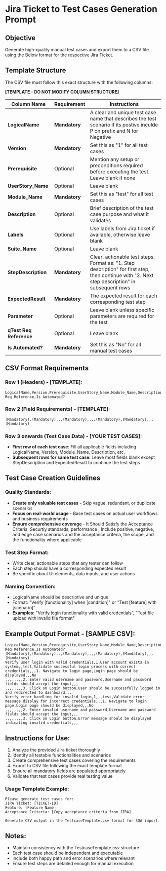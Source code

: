 # Jira Ticket to Test Cases Generation Prompt

## Objective
Generate high-quality manual test cases and export them to a CSV file using the Below format for the respective Jira Ticket.

## **Template Structure**
The CSV file must follow this exact structure with the following columns:

**[TEMPLATE - DO NOT MODIFY COLUMN STRUCTURE]**

| Column Name | Requirement | Instructions |
|-------------|-------------|-------------|
| **LogicalName** | **Mandatory** | A clear and unique test case name that describes the test scenario if its postive inculde P on prefix and N for Negative|
| **Version** | **Mandatory** | Set this as "1" for all test cases |
| **Prerequisite** | Optional | Mention any setup or preconditions required before executing the test. Leave blank if none |
| **UserStory_Name** | Optional | Leave blank |
| **Module_Name** | **Mandatory** | Set this as "test" for all test cases |
| **Description** | Optional | Brief description of the test case purpose and what it validates |
| **Labels** | Optional | Use labels from Jira ticket if available, otherwise leave blank |
| **Suite_Name** |  Optional | Leave blank |
| **StepDescription** | **Mandatory** | Clear, actionable test steps. Format as: "1. Step description" for first step, then continue with "2. Next step description" in subsequent rows |
| **ExpectedResult** | **Mandatory** | The expected result for each corresponding test step |
| **Parameter** | Optional | Leave blank unless specific parameters are required for the test |
| **qTest Req Reference** | Optional | Leave blank |
| **Is Automated?** | **Mandatory** | Set this as "No" for all manual test cases |

## **CSV Format Requirements**

### **Row 1 (Headers) - [TEMPLATE]:**
```
LogicalName,Version,Prerequisite,UserStory_Name,Module_Name,Description,Labels,Suite_Name,StepDescription,ExpectedResult,Parameter,qTest Req Reference,Is Automated?
```

### **Row 2 (Field Requirements) - [TEMPLATE]:**
```
(Mandatory),(Mandatory),,,(Mandatory),,,,(Mandatory),(Mandatory),,,(Mandatory)
```

### **Row 3 onwards (Test Case Data) - [YOUR TEST CASES]:**
- **First row of each test case**: Fill all applicable fields including LogicalName, Version, Module_Name, Description, etc.
- **Subsequent rows for same test case**: Leave most fields blank except StepDescription and ExpectedResult to continue the test steps

## Test Case Creation Guidelines

### Quality Standards:
- **Create only valuable test cases** - Skip vague, redundant, or duplicate scenarios
- **Focus on real-world usage** - Base test cases on actual user workflows and business requirements
- **Ensure comprehensive coverage** - It Should Satisfy the Acceptance Criteria, Securtiy standards, performance , Include positive, negative, and edge case scenarios and the acceptance criteria, the scope, and the functionality where applicable

### Test Step Format:
- Write clear, actionable steps that any tester can follow
- Each step should have a corresponding expected result
- Be specific about UI elements, data inputs, and user actions

### Naming Convention:
- LogicalName should be descriptive and unique
- Format: "Verify [functionality] when [condition]" or "Test [feature] with [scenario]"
- **Examples:** "Verify login functionality with valid credentials", "Test file upload with invalid file format"

## **Example Output Format - [SAMPLE CSV]:**
```csv
LogicalName,Version,Prerequisite,UserStory_Name,Module_Name,Description,Labels,Suite_Name,StepDescription,ExpectedResult,Parameter,qTest Req Reference,Is Automated?
(Mandatory),(Mandatory),,,(Mandatory),,,,(Mandatory),(Mandatory),,,(Mandatory)
Verify user login with valid credentials,1,User account exists in system,,test,Validate successful login process with correct credentials,,,1. Navigate to login page,Login page should be displayed,,,No
,,,,,,,,2. Enter valid username and password,Username and password fields should accept the input,,,
,,,,,,,,3. Click on Login button,User should be successfully logged in and redirected to dashboard,,,
Verify error handling for invalid login,1,,,test,Validate error message display for incorrect credentials,,,1. Navigate to login page,Login page should be displayed,,,No
,,,,,,,,2. Enter invalid username and password,Username and password fields should accept the input,,,
,,,,,,,,3. Click on Login button,Error message should be displayed indicating invalid credentials,,,
```

## **Instructions for Use:**
1. Analyze the provided Jira ticket thoroughly
2. Identify all testable functionalities and scenarios
3. Create comprehensive test cases covering the requirements
4. Export to CSV file following the exact template format
5. Ensure all mandatory fields are populated appropriately
6. Validate that test cases provide real testing value

### **Usage Template Example:**
```
Please generate test cases for:
JIRA Ticket: [TICKET-ID]
Feature: [Feature Name]
Acceptance Criteria: [Copy acceptance criteria from JIRA]

Generate CSV output in the TestcaseTemplate.csv format for SQA import.
```

## **Notes:**
- Maintain consistency with the TestcaseTemplate.csv structure
- Each test case should be independent and executable
- Include both happy path and error scenarios where relevant
- Ensure test steps are detailed enough for manual execution

